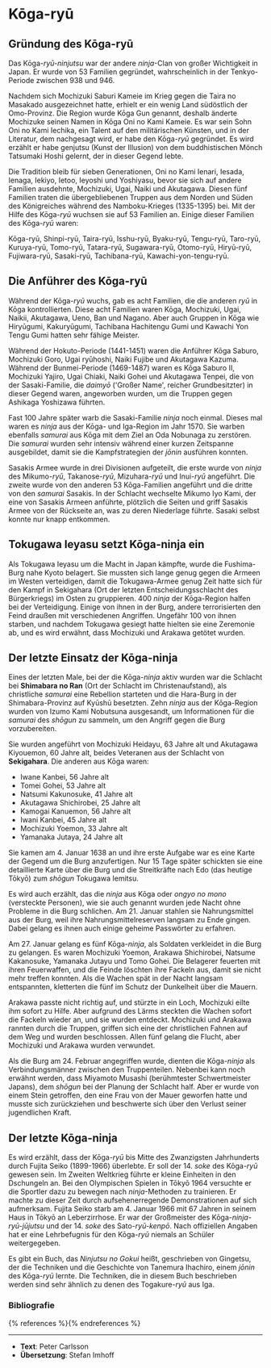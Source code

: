 # Kōga-ryū


## Gründung des Kōga-ryū

Das Kōga-*ryū-ninjutsu* war der andere *ninja*-Clan von großer Wichtigkeit in Japan. Er wurde von 53 Familien gegründet, wahrscheinlich in der Tenkyo-Periode zwischen 938 und 946.

Nachdem sich Mochizuki Saburi Kameie im Krieg gegen die Taira no Masakado ausgezeichnet hatte, erhielt er ein wenig Land südöstlich der Omo-Provinz. Die Region wurde Kōga Gun genannt, deshalb änderte Mochizuke seinen Namen in Kōga Oni no Kami Kameie. Es war sein Sohn Oni no Kami Iechika, ein Talent auf den militärischen Künsten, und in der Literatur, dem nachgesagt wird, er habe den Kōga-*ryū* gegründet. Es wird erzählt er habe genjutsu (Kunst der Illusion) von dem buddhistischen Mönch Tatsumaki Hoshi gelernt, der in dieser Gegend lebte.

Die Tradition bleib für sieben Generationen, Oni no Kami Ienari, Iesada, Ienaga, Iekiyo, Ietoo, Ieyoshi und Yoshiyasu, bevor sie sich auf andere Familien ausdehnte, Mochizuki, Ugai, Naiki und Akutagawa. Diesen fünf Familien traten die übergebliebenen Truppen aus dem Norden und Süden des Königreiches während des Namboku-Krieges (1335-1395) bei. Mit der Hilfe des Kōga-*ryū* wuchsen sie auf 53 Familien an. Einige dieser Familien des Kōga-*ryū* waren:

Kōga-ryū, Shinpi-ryū, Taira-ryū, Isshu-ryū, Byaku-ryū, Tengu-ryū, Taro-ryū, Kuruya-ryū, Tomo-ryū, Tatara-ryū, Sugawara-ryū, Otomo-ryū, Hiryū-ryū, Fujiwara-ryū, Sasaki-ryū, Tachibana-ryū, Kawachi-yon-tengu-ryū.


## Die Anführer des Kōga-ryū

Während der Kōga-*ryū* wuchs, gab es acht Familien, die die anderen *ryū* in Kōga kontrollierten. Diese acht Familien waren Kōga, Mochizuki, Ugai, Naikii, Akutagawa, Ueno, Ban und Nagano. Aber auch Gruppen in Kōga wie Hiryūgumi, Kakuryūgumi, Tachibana Hachitengu Gumi und Kawachi Yon Tengu Gumi hatten sehr fähige Meister.

Während der Hokuto-Periode (1441-1451) waren die Anführer Kōga Saburo, Mochizuki Goro, Ugai ryūhoshi, Naiki Fujibe und Akutagawa Kazuma. Während der Bunmei-Periode (1469-1487) waren es Kōga Saburo II, Mochizuki Yajiro, Ugai Chiaki, Naiki Gohei und Akutagawa Tenpei, die von der Sasaki-Familie, die *daimyō* ('Großer Name', reicher Grundbesitzter) in dieser Gegend waren, angeworben wurden, um die Truppen gegen Ashikaga Yoshizawa führten.

Fast 100 Jahre später warb die Sasaki-Familie *ninja* noch einmal. Dieses mal waren es *ninja* aus der Kōga- und Iga-Region im Jahr 1570. Sie warben ebenfalls *samurai* aus Kōga mit dem Ziel an Oda Nobunaga zu zerstören. Die *samurai* wurden sehr intensiv während einer kurzen Zeitspanne ausgebildet, damit sie die Kampfstrategien der *jōnin* ausführen konnten.

Sasakis Armee wurde in drei Divisionen aufgeteilt, die erste wurde von *ninja* des Mikumo-*ryū*, Takanose-*ryū*, Mizuhara-*ryū* und Inui-*ryū* angeführt. Die zweite wurde von den anderen 53 Kōga-Familien angeführt und die dritte von den *samurai* Sasakis. In der Schlacht wechselte Mikumo Iyo Kami, der eine von Sasakis Armeen anführte, plötzlich die Seiten und griff Sasakis Armee von der Rückseite an, was zu deren Niederlage führte. Sasaki selbst konnte nur knapp entkommen.


## Tokugawa Ieyasu setzt Kōga-ninja ein

Als Tokugawa Ieyasu um die Macht in Japan kämpfte, wurde die Fushima-Burg nahe Kyoto belagert. Sie mussten sich lange genug gegen die Armeen im Westen verteidigen, damit die Tokugawa-Armee genug Zeit hatte sich für den Kampf in Sekigahara (Ort der letzten Entscheidungsschlacht des Bürgerkriegs) im Osten zu gruppieren. 400 *ninja* der Kōga-Region halfen bei der Verteidigung. Einige von ihnen in der Burg, andere terrorisierten den Feind draußen mit verschiedenen Angriffen. Ungefähr 100 von ihnen starben, und nachdem Tokugawa gesiegt hatte hielten sie eine Zeremonie ab, und es wird erwähnt, dass Mochizuki und Arakawa getötet wurden.


## Der letzte Einsatz der Kōga-ninja

Eines der letzten Male, bei der die Kōga-*ninja* aktiv wurden war die Schlacht bei **Shimabara no Ran** (Ort der Schlacht im Christenaufstand), als christliche *samurai* eine Rebellion starteten und die Hara-Burg in der Shimabara-Provinz auf Kyūshū besetzten. Zehn *ninja* aus der Kōga-Region wurden von Izumo Kami Nobutsuna ausgesandt, um Informationen für die *samurai* des *shōgun* zu sammeln, um den Angriff gegen die Burg vorzubereiten.

Sie wurden angeführt von Mochizuki Heidayu, 63 Jahre alt und Akutagawa Kiyouemon, 60 Jahre alt, beides Veteranen aus der Schlacht von **Sekigahara**. Die anderen aus Kōga waren:

- Iwane Kanbei, 56 Jahre alt
- Tomei Gohei, 53 Jahre alt
- Natsumi Kakunosuke, 41 Jahre alt
- Akutagawa Shichirobei, 25 Jahre alt
- Kamogai Kanuemon, 56 Jahre alt
- Iwani Kanbei, 45 Jahre alt
- Mochizuki Yoemon, 33 Jahre alt
- Yamanaka Jutaya, 24 Jahre alt

Sie kamen am 4. Januar 1638 an und ihre erste Aufgabe war es eine Karte der Gegend um die Burg anzufertigen. Nur 15 Tage später schickten sie eine detaillierte Karte über die Burg und die Streitkräfte nach Edo (das heutige Tōkyō) zum *shōgun* Tokugawa Iemitsu.

Es wird auch erzählt, das die *ninja* aus Kōga oder *ongyo no mono* (versteckte Personen), wie sie auch genannt wurden jede Nacht ohne Probleme in die Burg schlichen. Am 21. Januar stahlen sie Nahrungsmittel aus der Burg, weil ihre Nahrungsmittelreserven langsam zu Ende gingen. Dabei gelang es ihnen auch einige geheime Passwörter zu erfahren.

Am 27. Januar gelang es fünf Kōga-*ninja*, als Soldaten verkleidet in die Burg zu gelangen. Es waren Mochizuki Yoemon, Arakawa Shichirobei, Natsume Kakanosuke, Yamanaka Jutayu und Tomo Gohei. Die Belagerer feuerten mit ihren Feuerwaffen, und die Feinde löschten ihre Fackeln aus, damit sie nicht mehr treffen konnten. Als die Wachen spät in der Nacht langsam entspannten, kletterten die fünf im Schutz der Dunkelheit über die Mauern.

Arakawa passte nicht richtig auf, und stürzte in ein Loch, Mochizuki eilte ihm sofort zu Hilfe. Aber aufgrund des Lärms steckten die Wachen sofort die Fackeln wieder an, und sie wurden entdeckt. Mochizuki und Arakawa rannten durch die Truppen, griffen sich eine der christlichen Fahnen auf dem Weg und wurden beschlossen. Allen fünf gelang die Flucht, aber Mochizuki und Arakawa wurden verwundet.

Als die Burg am 24. Februar angegriffen wurde, dienten die Kōga-*ninja* als Verbindungsmänner zwischen den Truppenteilen. Nebenbei kann noch erwähnt werden, dass Miyamoto Musashi (berühmtester Schwertmeister Japans), dem *shōgun* bei der Planung der Schlacht half. Aber er wurde von einem Stein getroffen, den eine Frau von der Mauer geworfen hatte und musste sich zurückziehen und beschwerte sich über den Verlust seiner jugendlichen Kraft.


## Der letzte Kōga-ninja

Es wird erzählt, dass der Kōga-*ryū* bis Mitte des Zwanzigsten Jahrhunderts durch Fujita Seiko (1899-1966) überlebte. Er soll der 14. *soke* des Kōga-*ryū* gewesen sein. Im Zweiten Weltkrieg führte er kleine Einheiten in den Dschungeln an. Bei den Olympischen Spielen in Tōkyō 1964 versuchte er die Sportler dazu zu bewegen nach *ninja*-Methoden zu trainieren. Er machte zu dieser Zeit durch aufsehenerregende Demonstrationen auf sich aufmerksam. Fujita Seiko starb am 4. Januar 1966 mit 67 Jahren in seinem Haus in Tōkyō an Leberzirrhose. Er war der Großmeister des Kōga-*ninja-ryū-jūjutsu* und der 14. *soke* des Sato-*ryū-kenpō*. Nach offiziellen Angaben hat er eine Lehrbefugnis für den Kōga-*ryū* niemals an Schüler weitergegeben.

Es gibt ein Buch, das <cite>Ninjutsu no Gokui</cite> heißt, geschrieben von Gingetsu, der die Techniken und die Geschichte von Tanemura Ihachiro, einem *jōnin* des Kōga-*ryū* lernte. Die Techniken, die in diesem Buch beschrieben werden sind sehr ähnlich zu denen des Togakure-*ryū* aus Iga.

### Bibliografie

{% references %}{% endreferences %}

---

- **Text**: Peter Carlsson
- **Übersetzung**: Stefan Imhoff
